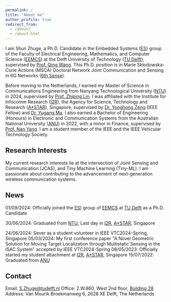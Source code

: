 ```yaml
---
permalink: /
title: "About me"
author_profile: true
redirect_from: 
  - /about/
  - /about.html
---
```


I am Shun Zhuge, a Ph.D. Candidate in the Embedded Systems ([ES](https://www.tudelft.nl/ewi/over-de-faculteit/afdelingen/software-technology/embedded-systems)) group of the Faculty of Electrical Engineering, Mathematics, and Computer Science ([EEMCS](https://www.tudelft.nl/en/eemcs)) at the Delft University of Technology ([TU Delft](https://www.tudelft.nl/en/)), supervised by [Prof. Qing Wang](https://www.st.ewi.tudelft.nl/qing/). This Ph.D. position is in Marie Skłodowska-Curie Actions (MSCA) Doctoral Network Joint Communication and Sensing in 6G Networks ([6th Sense](https://dn6sense.eu/)). 

Before moving to the Netherlands, I earned my Master of Science in Communications Engineering from Nanyang Technological University ([NTU](https://www.ntu.edu.sg/)) in 2024, supervised by [Prof. Zhiping Lin](https://personal.ntu.edu.sg/ezplin/). I was affiliated with the Institute for Infocomm Research ([I2R](https://www.a-star.edu.sg/i2r)), the Agency for Science, Technology and Research ([A*STAR](https://www.a-star.edu.sg/)), Singapore, supervised by [Dr. Yonghong Zeng](https://www.linkedin.com/in/yonghong-zeng-0870b63b/?originalSubdomain=sg) (IEEE Fellow) and [Dr. Yugang Ma](https://www.linkedin.com/in/yugang-ma-390b0363/?originalSubdomain=sg). I also earned a Bachelor of Engineering (Honours) in Electronic and Communication Systems from the Australian National University ([ANU](https://www.anu.edu.au/)) in 2022, with a minor in Finance, supervised by [Prof. Nan Yang](https://eng.anu.edu.au/people/nan-yang/). I am a student member of the IEEE and the IEEE Vehicular Technology Society.


Research Interests
------
My current research interests lie at the intersection of Joint Sensing and Communication (JCAS), and Tiny Machine Learning (Tiny-ML). I am passionate about contributing to the advancement of next-generation wireless communication systems.

News
------
01/09/2024: Officially joined the [ES](https://www.tudelft.nl/ewi/over-de-faculteit/afdelingen/software-technology/embedded-systems)) group of [EEMCS](https://www.tudelft.nl/en/eemcs) at [TU Delft](https://www.tudelft.nl/en/) as a Ph.D. Candidate

30/06/2024: Graduated from [NTU](https://www.ntu.edu.sg/); Last day in [I2R](https://www.a-star.edu.sg/i2r), [A*STAR](https://www.a-star.edu.sg/), Singapore

24/06/2024: Sever as a student volunteer in IEEE VTC2024-Spring, Singapore
05/03/2024: My first conference paper "A Novel Geometric Solution for Moving Target Localization through Multistatic Sensing in the ISAC System" accepted by IEEE VTC2024-Spring
08/05/2023: Officially started my student attachment at [I2R](https://www.a-star.edu.sg/i2r), [A*STAR](https://www.a-star.edu.sg/), Singapore
15/07/2022: Graduated from [ANU](https://www.anu.edu.au/)


Contact
------
Email: S.Zhuge@tudelft.nl
Office: 2.W.860, West 2nd floor, [Building 28](https://map.tudelftcampus.nl/poi/wiskunde-informatica-ewi/)
Address: Van Mourik Broekmanweg 6, 2628 XE Delft, The Netherlands

